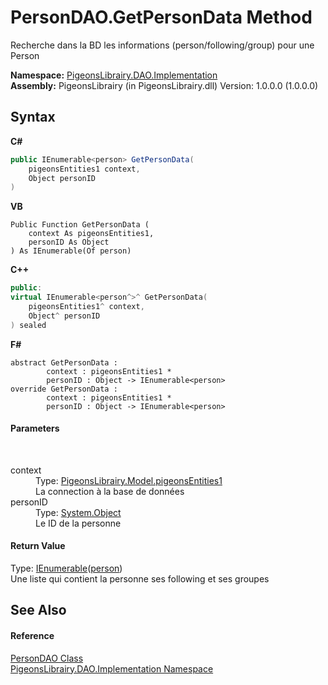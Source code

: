 # PersonDAO.GetPersonData Method 
 

Recherche dans la BD les informations (person/following/group) pour une Person

**Namespace:**&nbsp;<a href="2adb8d34-aa58-66ac-cc9e-6d985aed23d8">PigeonsLibrairy.DAO.Implementation</a><br />**Assembly:**&nbsp;PigeonsLibrairy (in PigeonsLibrairy.dll) Version: 1.0.0.0 (1.0.0.0)

## Syntax

**C#**<br />
``` C#
public IEnumerable<person> GetPersonData(
	pigeonsEntities1 context,
	Object personID
)
```

**VB**<br />
``` VB
Public Function GetPersonData ( 
	context As pigeonsEntities1,
	personID As Object
) As IEnumerable(Of person)
```

**C++**<br />
``` C++
public:
virtual IEnumerable<person^>^ GetPersonData(
	pigeonsEntities1^ context, 
	Object^ personID
) sealed
```

**F#**<br />
``` F#
abstract GetPersonData : 
        context : pigeonsEntities1 * 
        personID : Object -> IEnumerable<person> 
override GetPersonData : 
        context : pigeonsEntities1 * 
        personID : Object -> IEnumerable<person> 
```


#### Parameters
&nbsp;<dl><dt>context</dt><dd>Type: <a href="245a4bc1-0cab-0f9a-129c-9375641dc5f0">PigeonsLibrairy.Model.pigeonsEntities1</a><br />La connection à la base de données</dd><dt>personID</dt><dd>Type: <a href="http://msdn2.microsoft.com/en-us/library/e5kfa45b" target="_blank">System.Object</a><br />Le ID de la personne</dd></dl>

#### Return Value
Type: <a href="http://msdn2.microsoft.com/en-us/library/9eekhta0" target="_blank">IEnumerable</a>(<a href="a9ed19a7-a394-5e30-cca4-a3883320ea27">person</a>)<br />Une liste qui contient la personne ses following et ses groupes

## See Also


#### Reference
<a href="f4ca4d3d-2c28-bb2e-f269-d864011286dc">PersonDAO Class</a><br /><a href="2adb8d34-aa58-66ac-cc9e-6d985aed23d8">PigeonsLibrairy.DAO.Implementation Namespace</a><br />